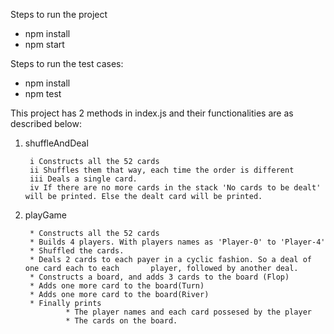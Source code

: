 Steps to run the project

* npm install
* npm start

Steps to run the test cases:

* npm install
* npm test

This project has 2 methods in index.js and their functionalities are as described below:

1) shuffleAndDeal

        i Constructs all the 52 cards
        ii Shuffles them that way, each time the order is different
        iii Deals a single card. 
        iv If there are no more cards in the stack 'No cards to be dealt' will be printed. Else the dealt card will be printed.

2) playGame

        * Constructs all the 52 cards
        * Builds 4 players. With players names as 'Player-0' to 'Player-4'
        * Shuffled the cards.
        * Deals 2 cards to each payer in a cyclic fashion. So a deal of one card each to each       player, followed by another deal.
        * Constructs a board, and adds 3 cards to the board (Flop)
        * Adds one more card to the board(Turn)
        * Adds one more card to the board(River)
        * Finally prints 
                * The player names and each card possesed by the player
                * The cards on the board.
